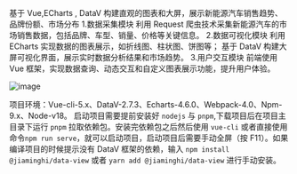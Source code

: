 基于 Vue,ECharts , DataV 构建直观的图表和大屏，展示新能源汽车销售趋势、品牌份额、市场分布
1.数据采集模块
利用 Request 爬虫技术采集新能源汽车的市场销售数据，包括品牌、车型、销量、价格等关键信息。
2.数据可视化模块
利用 ECharts 实现数据的图表展示，如折线图、柱状图、饼图等；
基于 DataV 构建大屏可视化界面，展示实时数据分析结果和市场趋势。
3.用户交互模块
前端使用 Vue 框架，实现数据查询、动态交互和自定义图表展示功能，提升用户体验。

![image](https://github.com/user-attachments/assets/0c1810b2-334e-4a63-9690-6e9a975b2308)

项目环境：Vue-cli-5.x、DataV-2.7.3、Echarts-4.6.0、Webpack-4.0、Npm-9.x、Node-v18。
启动项目需要提前安装好 `nodejs` 与 `pnpm`,下载项目后在项目主目录下运行 `pnpm` 拉取依赖包。安装完依赖包之后然后使用 `vue-cli` 或者直接使用命令`npm run serve`，就可以启动项目，启动项目后需要手动全屏（按 F11）。如果编译项目的时候提示没有 DataV 框架的依赖，输入 `npm install @jiaminghi/data-view` 或者 `yarn add @jiaminghi/data-view` 进行手动安装。
